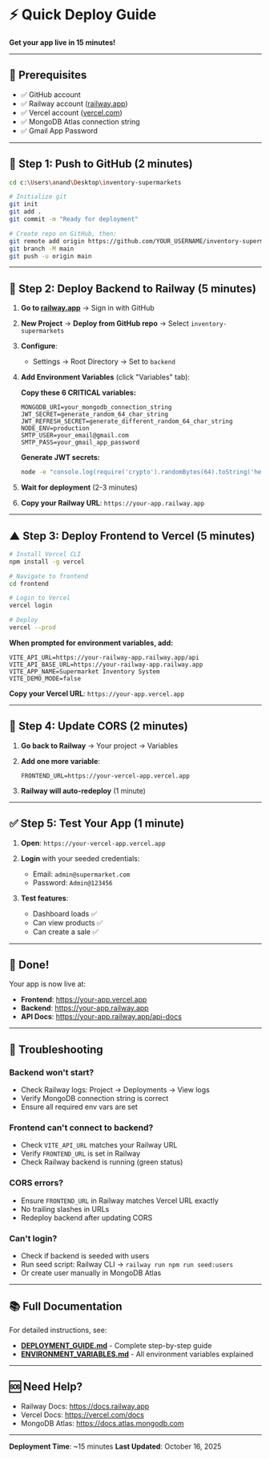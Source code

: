 # ⚡ Quick Deploy Guide

**Get your app live in 15 minutes!**

---

## 🎯 Prerequisites

- ✅ GitHub account
- ✅ Railway account ([railway.app](https://railway.app))
- ✅ Vercel account ([vercel.com](https://vercel.com))
- ✅ MongoDB Atlas connection string
- ✅ Gmail App Password

---

## 🚀 Step 1: Push to GitHub (2 minutes)

```bash
cd c:\Users\anand\Desktop\inventory-supermarkets

# Initialize git
git init
git add .
git commit -m "Ready for deployment"

# Create repo on GitHub, then:
git remote add origin https://github.com/YOUR_USERNAME/inventory-supermarkets.git
git branch -M main
git push -u origin main
```

---

## 🚂 Step 2: Deploy Backend to Railway (5 minutes)

1. **Go to [railway.app](https://railway.app)** → Sign in with GitHub

2. **New Project** → **Deploy from GitHub repo** → Select `inventory-supermarkets`

3. **Configure**:
   - Settings → Root Directory → Set to `backend`

4. **Add Environment Variables** (click "Variables" tab):

   **Copy these 6 CRITICAL variables:**
   ```env
   MONGODB_URI=your_mongodb_connection_string
   JWT_SECRET=generate_random_64_char_string
   JWT_REFRESH_SECRET=generate_different_random_64_char_string
   NODE_ENV=production
   SMTP_USER=your_email@gmail.com
   SMTP_PASS=your_gmail_app_password
   ```

   **Generate JWT secrets:**
   ```bash
   node -e "console.log(require('crypto').randomBytes(64).toString('hex'))"
   ```

5. **Wait for deployment** (2-3 minutes)

6. **Copy your Railway URL**: `https://your-app.railway.app`

---

## ▲ Step 3: Deploy Frontend to Vercel (5 minutes)

```bash
# Install Vercel CLI
npm install -g vercel

# Navigate to frontend
cd frontend

# Login to Vercel
vercel login

# Deploy
vercel --prod
```

**When prompted for environment variables, add:**

```env
VITE_API_URL=https://your-railway-app.railway.app/api
VITE_API_BASE_URL=https://your-railway-app.railway.app
VITE_APP_NAME=Supermarket Inventory System
VITE_DEMO_MODE=false
```

**Copy your Vercel URL**: `https://your-app.vercel.app`

---

## 🔄 Step 4: Update CORS (2 minutes)

1. **Go back to Railway** → Your project → Variables

2. **Add one more variable**:
   ```env
   FRONTEND_URL=https://your-vercel-app.vercel.app
   ```

3. **Railway will auto-redeploy** (1 minute)

---

## ✅ Step 5: Test Your App (1 minute)

1. **Open**: `https://your-vercel-app.vercel.app`

2. **Login** with your seeded credentials:
   - Email: `admin@supermarket.com`
   - Password: `Admin@123456`

3. **Test features**:
   - Dashboard loads ✅
   - Can view products ✅
   - Can create a sale ✅

---

## 🎉 Done!

Your app is now live at:
- **Frontend**: https://your-app.vercel.app
- **Backend**: https://your-app.railway.app
- **API Docs**: https://your-app.railway.app/api-docs

---

## 🐛 Troubleshooting

### Backend won't start?
- Check Railway logs: Project → Deployments → View logs
- Verify MongoDB connection string is correct
- Ensure all required env vars are set

### Frontend can't connect to backend?
- Check `VITE_API_URL` matches your Railway URL
- Verify `FRONTEND_URL` is set in Railway
- Check Railway backend is running (green status)

### CORS errors?
- Ensure `FRONTEND_URL` in Railway matches Vercel URL exactly
- No trailing slashes in URLs
- Redeploy backend after updating CORS

### Can't login?
- Check if backend is seeded with users
- Run seed script: Railway CLI → `railway run npm run seed:users`
- Or create user manually in MongoDB Atlas

---

## 📚 Full Documentation

For detailed instructions, see:
- **[DEPLOYMENT_GUIDE.md](./DEPLOYMENT_GUIDE.md)** - Complete step-by-step guide
- **[ENVIRONMENT_VARIABLES.md](./ENVIRONMENT_VARIABLES.md)** - All environment variables explained

---

## 🆘 Need Help?

- Railway Docs: https://docs.railway.app
- Vercel Docs: https://vercel.com/docs
- MongoDB Atlas: https://docs.atlas.mongodb.com

---

**Deployment Time**: ~15 minutes
**Last Updated**: October 16, 2025
